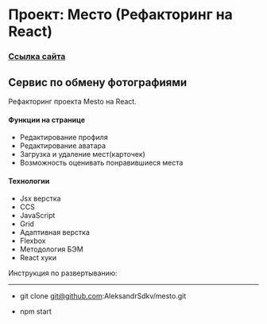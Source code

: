 # Проект: Место (Рефакторинг на React)
### [Ссылка сайта](https://mesto-react-ruddy.vercel.app/)

## Сервис по обмену фотографиями
Рефакторинг проекта Mesto на React.


#### Функции на странице
+ Редактирование профиля
+ Редактирование аватара
+ Загрузка и удаление мест(карточек)
+ Возможность оценивать понравившиеся места


#### Технологии
+ Jsx верстка
+ CCS
+ JavaScript
+ Grid
+ Адаптивная верстка
+ Flexbox
+ Методология БЭМ
+ React хуки

Инструкция по развертыванию:
___

- git clone git@github.com:AleksandrSdkv/mesto.git

- npm start
